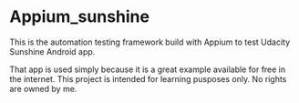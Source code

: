 # Appium_sunshine
This is the automation testing framework build with Appium to test Udacity Sunshine Android app.

That app is used simply because it is a great example available for free in the internet. This project is intended for learning pusposes only. No rights are owned by me.
